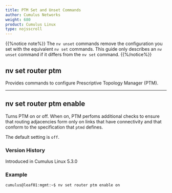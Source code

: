 ```yaml
---
title: PTM Set and Unset Commands
author: Cumulus Networks
weight: 680
product: Cumulus Linux
type: nojsscroll
---
```

{{%notice note%}}
The `nv unset` commands remove the configuration you set with the equivalent `nv set` commands. This guide only describes an `nv unset` command if it differs from the `nv set` command.
{{%/notice%}}

## nv set router ptm

Provides commands to configure Prescriptive Topology Manager (PTM).

- - -

## nv set router ptm enable

Turns PTM on or off. When on, PTM perfoms additional checks to ensure that routing adjacencies form only on links that have connectivity and that conform to the specification that `ptmd` defines.

The default setting is `off`.

### Version History

Introduced in Cumulus Linux 5.3.0

### Example

```
cumulus@leaf01:mgmt:~$ nv set router ptm enable on
```
